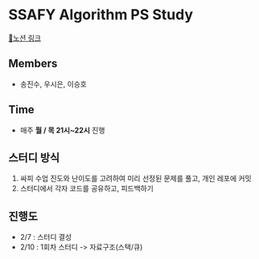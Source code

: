 # SSAFY Algorithm PS Study
<a href="https://www.notion.so/sieunwoo/SSAFY-PS-Study-69cb54c68b2948158ebdfacbb0a83431">📃노션 링크</a>
## Members
- 송진수, 우시은, 이승호
## Time
- 매주 **월 / 목 21시~22시** 진행
## 스터디 방식 
1. 싸피 수업 진도와 난이도를 고려하여 미리 선정된 문제를 풀고, 개인 레포에 커밋
2. 스터디에서 각자 코드를 공유하고, 피드백하기

## 진행도
- 2/7 : 스터디 결성
- 2/10 : 1회차 스터디 -> 자료구조(스택/큐)